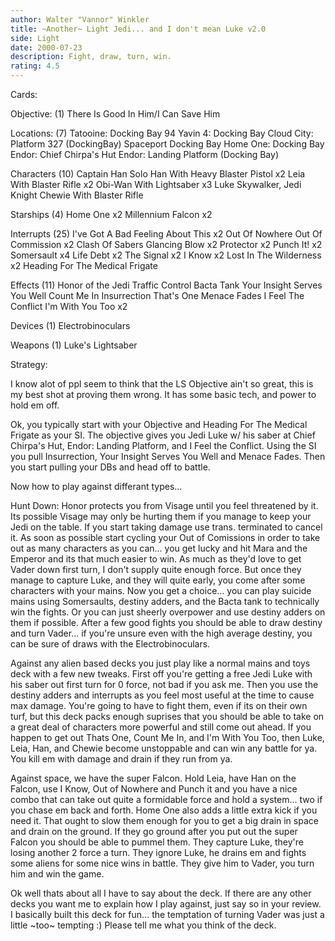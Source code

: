 ```yaml
---
author: Walter "Vannor" Winkler
title: ~Another~ Light Jedi... and I don't mean Luke v2.0
side: Light
date: 2000-07-23
description: Fight, draw, turn, win.
rating: 4.5
---
```

Cards: 

Objective: (1)
There Is Good In Him/I Can Save Him

Locations: (7)
Tatooine: Docking Bay 94
Yavin 4: Docking Bay
Cloud City: Platform 327 (DockingBay)
Spaceport Docking Bay
Home One: Docking Bay
Endor: Chief Chirpa's Hut
Endor: Landing Platform (Docking Bay)

Characters (10)
Captain Han Solo
Han With Heavy Blaster Pistol x2
Leia With Blaster Rifle x2
Obi-Wan With Lightsaber x3
Luke Skywalker, Jedi Knight
Chewie With Blaster Rifle

Starships (4)
Home One x2
Millennium Falcon x2

Interrupts (25)
I've Got A Bad Feeling About This x2
Out Of Nowhere
Out Of Commission x2
Clash Of Sabers
Glancing Blow x2
Protector x2
Punch It! x2
Somersault x4
Life Debt x2
The Signal x2
I Know x2
Lost In The Wilderness x2
Heading For The Medical Frigate

Effects (11)
Honor of the Jedi
Traffic Control
Bacta Tank
Your Insight Serves You Well
Count Me In
Insurrection
That's One
Menace Fades
I Feel The Conflict
I'm With You Too x2

Devices (1)
Electrobinoculars

Weapons (1)
Luke's Lightsaber  

Strategy: 

I know alot of ppl seem to think that the LS Objective ain't so great, this is my best shot at proving them wrong. It has some basic tech, and power to hold em off.

Ok, you typically start with your Objective and Heading For The Medical Frigate as your SI. The objective gives you Jedi Luke w/ his saber at Chief Chirpa's Hut, Endor: Landing Platform, and I Feel the Conflict. Using the SI you pull Insurrection, Your Insight Serves You Well and Menace Fades. Then you start pulling your DBs and head off to battle.

Now how to play against differant types...

Hunt Down: Honor protects you from Visage until you feel threatened by it. Its possible Visage may only be hurting them if you manage to keep your Jedi on the table. If you start taking damage use trans. terminated to cancel it. As soon as possible start cycling your Out of Comissions in order to take out as many characters as you can... you get lucky and hit Mara and the Emperor and its that much easier to win. As much as they'd love to get Vader down first turn, I don't supply quite enough force. But once they manage to capture Luke, and they will quite early, you come after some characters with your mains. Now you get a choice... you can play suicide mains using Somersaults, destiny adders, and the Bacta tank to technically win the fights. Or you can just sheerly overpower and use destiny adders on them if possible. After a few good fights you should be able to draw destiny and turn Vader... if you're unsure even with the high average destiny, you can be sure of draws with the Electrobinoculars.

Against any alien based decks you just play like a normal mains and toys deck with a few new tweaks. First off you're getting a free Jedi Luke with his saber out first turn for 0 force, not bad if you ask me. Then you use the destiny adders and interrupts as you feel most useful at the time to cause max damage. You're going to have to fight them, even if its on their own turf, but this deck packs enough suprises that you should be able to take on a great deal of characters more powerful and still come out ahead. If you happen to get out Thats One, Count Me In, and I'm With You Too, then Luke, Leia, Han, and Chewie become unstoppable and can win any battle for ya. You kill em with damage and drain if they run from ya.

Against space, we have the super Falcon. Hold Leia, have Han on the Falcon, use I Know, Out of Nowhere and Punch it and you have a nice combo that can take out quite a formidable force and hold a system... two if you chase em back and forth. Home One also adds a little extra kick if you need it. That ought to slow them enough for you to get a big drain in space and drain on the ground. If they go ground after you put out the super Falcon you should be able to pummel them. They capture Luke, they're losing another 2 force a turn. They ignore Luke, he drains em and fights some aliens for some nice wins in battle. They give him to Vader, you turn him and win the game.

Ok well thats about all I have to say about the deck. If there are any other decks you want me to explain how I play against, just say so in your review. I basically built this deck for fun... the temptation of turning Vader was just a little ~too~ tempting :) Please tell me what you think of the deck.